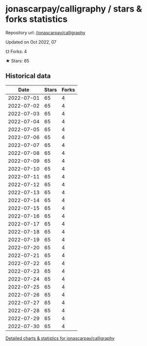 # jonascarpay/calligraphy / stars & forks statistics

Repository url: [/jonascarpay/calligraphy](https://github.com/jonascarpay/calligraphy)

Updated on Oct 2022, 07

☋ Forks: 4

★ Stars: 65

## Historical data
| Date | Stars | Forks |
|------|-------|-------|
| 2022-07-01 | 65 | 4 | 
| 2022-07-02 | 65 | 4 | 
| 2022-07-03 | 65 | 4 | 
| 2022-07-04 | 65 | 4 | 
| 2022-07-05 | 65 | 4 | 
| 2022-07-06 | 65 | 4 | 
| 2022-07-07 | 65 | 4 | 
| 2022-07-08 | 65 | 4 | 
| 2022-07-09 | 65 | 4 | 
| 2022-07-10 | 65 | 4 | 
| 2022-07-11 | 65 | 4 | 
| 2022-07-12 | 65 | 4 | 
| 2022-07-13 | 65 | 4 | 
| 2022-07-14 | 65 | 4 | 
| 2022-07-15 | 65 | 4 | 
| 2022-07-16 | 65 | 4 | 
| 2022-07-17 | 65 | 4 | 
| 2022-07-18 | 65 | 4 | 
| 2022-07-19 | 65 | 4 | 
| 2022-07-20 | 65 | 4 | 
| 2022-07-21 | 65 | 4 | 
| 2022-07-22 | 65 | 4 | 
| 2022-07-23 | 65 | 4 | 
| 2022-07-24 | 65 | 4 | 
| 2022-07-25 | 65 | 4 | 
| 2022-07-26 | 65 | 4 | 
| 2022-07-27 | 65 | 4 | 
| 2022-07-28 | 65 | 4 | 
| 2022-07-29 | 65 | 4 | 
| 2022-07-30 | 65 | 4 | 


[Detailed charts & statistics for jonascarpay/calligraphy](https://reviewgithub.com/rep/jonascarpay/calligraphy)
